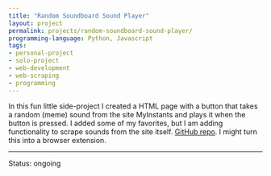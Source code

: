 ```yaml
---
title: "Random Soundboard Sound Player"
layout: project
permalink: projects/random-soundboard-sound-player/
programming-language: Python, Javascript
tags: 
- personal-project
- solo-project
- web-development
- web-scraping
- programming
---
```


In this fun little side-project I created a HTML page with a button that takes a random (meme) sound from the site MyInstants and plays it when the button is pressed. I added some of my favorites, but I am adding functionality to scrape sounds from the site itself.
[GitHub repo](https://github.com/duster3000/random-soundboard-sound). I might turn this into a browser extension.

---

Status: ongoing